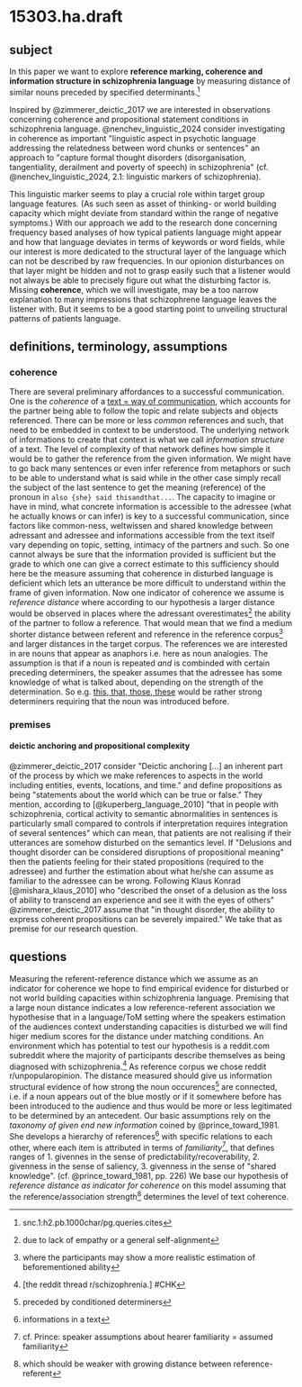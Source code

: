 # 15303.ha.draft
## subject
In this paper we want to explore **reference marking, coherence and information structure in schizophrenia language** by measuring distance of similar nouns preceded by specified determinants.[^1]
  
Inspired by @zimmerer_deictic_2017 we are interested in observations concerning coherence and propositional statement conditions in schizophrenia language. @nenchev_linguistic_2024 consider investigating in coherence as important "linguistic aspect in psychotic language addressing the relatedness between word chunks or sentences" an approach to "capture formal thought disorders (disorganisation, tangentiality, derailment and poverty of speech) in schizophrenia" (cf. @nenchev_linguistic_2024, 2.1: linguistic markers of schizophrenia).

This linguistic marker seems to play a crucial role within target group language features. (As such seen as asset of thinking- or world building capacity which might deviate from standard within the range of negative symptoms.) With our approach we add to the research done concerning frequency based analyses of how typical patients language might appear and how that language deviates in terms of keywords or word fields, while our interest is more dedicated to the structural layer of the language which can not be described by raw frequencies. In our opionion disturbances on that layer might be hidden and not to grasp easily such that a listener would not always be able to precisely figure out what the disturbing factor is. Missing **coherence**, which we will investigate, may be a too narrow explanation to many impressions that schizophrene language leaves the listener with. But it seems to be a good starting point to unveiling structural patterns of patients language.

## definitions, terminology, assumptions
### coherence
There are several preliminary affordances to a successful communication. One is the *coherence* of a [text = way of communication](), which accounts for the partner being able to follow the topic and relate subjects and objects referenced. There can be more or less *common*  references and such, that need to be embedded in context to be understood. The underlying network of informations to create that context is what we call *information structure* of a text. The level of complexity of that network defines how simple it would be to gather the reference from the given information. We might have to go back many sentences or even infer reference from metaphors or such to be able to understand what is said while in the other case simply recall the subject of the last sentence to get the meaning (reference) of the pronoun in `also {she} said thisandthat...`. 
The capacity to imagine or have in mind, what concrete information is accessible to the adressee (what he actually knows or can infer) is key to a successful communication, since factors like common-ness, weltwissen and shared knowledge between adressant and adressee and informations accessible from the text itself vary depending on topic, setting, intimacy of the partners and such. So one cannot always be sure that the information provided is sufficient but the grade to which one can give a correct estimate to this sufficiency should here be the measure assuming that coherence in disturbed language is deficient which lets an utterance be more difficult to understand within the frame of given information.
Now one indicator of coherence we assume is *reference distance* where according to our hypothesis a larger distance would be observed in places where the adressant overestimates[^2] the ability of the partner to follow a reference. That would mean that we find a medium shorter distance between referent and reference in the reference corpus[^3] and larger distances in the target corpus. The references we are interested in are nouns that appear as anaphors i.e. here as noun analogies. The assumption is that if a noun is repeated *and* is combinded with certain preceding determiners, the speaker assumes that the adressee has some knowledge of what is talked about, depending on the strength of the determination. So e.g. [this, that, those, these]() would be rather strong determiners requiring that the noun was introduced before.

### premises
#### deictic anchoring and propositional complexity
@zimmerer_deictic_2017 consider
"Deictic anchoring [...] an inherent part of the process by which we make references to aspects in the world including entities, events, locations, and time." and define propositions as being "statements about the world which can be true or false." They mention, according to [@kuperberg_language_2010] "that in people with schizophrenia, cortical activity to semantic abnormalities in sentences is particularly small compared to controls if interpretation requires integration of several sentences" which can mean, that patients are not realising if their utterances are somehow disturbed on the semantics level.
If "Delusions and thought disorder can be considered disruptions of propositional meaning" then the patients feeling for their stated propositions (required to the adressee) and further the estimation about what he/she can assume as familiar to the adressee can be wrong. Following Klaus Konrad [@mishara_klaus_2010] who "described the onset of a delusion as the loss of ability to transcend an experience and see it with the eyes of others" @zimmerer_deictic_2017 assume that "in thought disorder, the ability to express coherent propositions can be severely impaired." We take that as premise for our research question.

## questions
Measuring the referent-reference distance which we assume as an indicator for coherence we hope to find empirical evidence for disturbed or not world building capacities within schizophrenia language. Premising that a large noun distance indicates a low reference-referent association we hypothesise that in a language/ToM setting where the speakers estimation of the audiences context understanding capacities is disturbed we will find higer medium scores for the distance under matching conditions. An environment which has potential to test our hypothesis is a reddit.com subreddit where the majority of participants describe themselves as being diagnosed with schizophrenia.[^4]  As reference corpus we chose reddit r/unpopularopinion. 
The distance measured should give us information structural evidence of how strong the noun occurences[^5] are connected, i.e. if a noun appears out of the blue mostly or if it somewhere before has been introduced to the audience and thus would be more or less legitimated to be determined by an antecedent. 
Our basic assumptions rely on the *taxonomy of given end new information* coined by @prince_toward_1981. She develops a hierarchy of references[^6] with specific relations to each other, where each item is attributed in terms of *familiarity*[^7], that defines ranges of 1. givennes in the sense of predictability/recoverability, 2. givenness in the sense of saliency, 3. givenness in the sense of "shared knowledge". (cf. @prince_toward_1981, pp. 226) We base our hypothesis of *reference distance as indicator for coherence* on this model assuming that the reference/association strength[^8] determines the level of text coherence. 

[^1]:	snc.1:h2.pb.1000char/pg.queries.cites

[^2]:	due to lack of empathy or a general self-alignment

[^3]:	where the participants may show a more realistic estimation of beforementioned ability

[^4]:	[the reddit thread r/schizophrenia.] #CHK

[^5]:	preceded by conditioned determiners

[^6]:	informations in a text

[^7]:	cf. Prince: speaker assumptions about hearer familiarity = assumed familiarity

[^8]:	which should be weaker with growing distance between reference-referent

